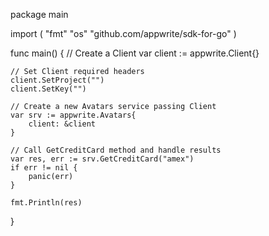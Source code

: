 package main

import (
    "fmt"
    "os"
    "github.com/appwrite/sdk-for-go"
)

func main() {
    // Create a Client
    var client := appwrite.Client{}

    // Set Client required headers
    client.SetProject("")
    client.SetKey("")

    // Create a new Avatars service passing Client
    var srv := appwrite.Avatars{
        client: &client
    }

    // Call GetCreditCard method and handle results
    var res, err := srv.GetCreditCard("amex")
    if err != nil {
        panic(err)
    }

    fmt.Println(res)
}